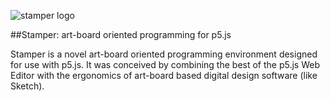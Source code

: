 ![stamper logo](https://previews.dropbox.com/p/thumb/AAoZEQsND1ZXmWyYDaH2tUqex3IYE7BQcvk31sMuOt6SEItSxh11kmqJ5_ODyDVH3YHa18aK8JjUD5mMA--Di2MXvHqO84z71LAfSXHwQU7Z7lAwMoFXZEycB7ISa-XanZstYuDDGou8zpP7GiJJKoVpSX-McGrnr_JK9tBYRvyQJXXFe7zfib1iSkQ0tQIt6xYe5ixHvT6PE-OhYsaX_oNVUGPLN2EGThH_hYUDDG7241X-Jt-r3l2xwaAgMr-O-fyzEhSmRbaNA05a3E9hbS_Ko0zedB91K4InBrU0zWv3VhoeFuEX7orcGxGSRhF4jVOd9GNNzVcDKnGXy-oQtuDg/p.png?size=2048x1536&size_mode=3)

##Stamper: art-board oriented programming for p5.js

Stamper is a novel art-board oriented programming environment designed for use with p5.js. It was conceived by combining the best of the p5.js Web Editor with the ergonomics of art-board based digital design software (like Sketch).
